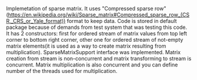 Implemetation of sparse matrix. It uses "Compressed sparse row"(https://en.wikipedia.org/wiki/Sparse_matrix#Compressed_sparse_row_(CSR,_CRS_or_Yale_format)) format to keep data.
Code is stored in default package because of demands from test system that was testing this code.
It has 2 constructors: first for ordered stream of matrix values from top left corner to bottom right corner, 
other one for ordered stream of not-empty matrix elements(it is used as a way to create matrix resulting from multiplication).
SparseMatrixSupport interface was implemented. Matrix creation from stream is non-concurrent and matrix transforming to stream is concurrent.
Matrix multiplication is also concurrent and you can define number of the threads used for multiplication.
